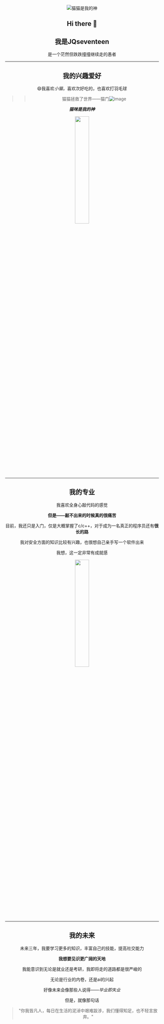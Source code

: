 <div align=center>

![猫猫是我的神](https://png.pngtree.com/thumb_back/fh260/background/20210902/pngtree-animal-kitten-yellow-cartoon-banner-image_782549.jpg)

## Hi there 👋  

## 我是JQseventeen

是一个茫然但跌跌撞撞继续走的愚者


---

## 我的兴趣爱好

😄我喜欢*小猫*，喜欢次好吃的，也喜欢打羽毛球  

>>猫猫拯救了世界——猫门![image](https://github.com/user-attachments/assets/798be223-cc4a-4e82-9929-1559393d4ea5)

***猫咪是我的神***

<div align="center">
	<img src="https://pic4.zhimg.com/v2-b264b1ed9510e67fd03db32ed5d16e44_r.jpg" width="30%">
</div>


---

## 我的专业

我喜欢全身心敲代码的感觉  

**但是——敲不出来的时候真的很痛苦**  

目前，我还只是入门，仅是大概掌握了c/c++，对于成为一名真正的程序员还有**很长的路**  

我对安全方面的知识比较有兴趣，也很想自己亲手写一个软件出来  

我想，这一定非常有成就感 

<div align="center">
	<img src="https://file.moyublog.com/d/file/2019-12-05/a67bb414acab87f3c2d31a550ecc7a21.jpg" width="30%">
</div>

<!--
<div align="center">
	<img src="https://th.bing.com/th/id/R.c81a1b6c54f9a524f8d5aa3e92ec9fd6?rik=MYcabt1XdpS2WQ&riu=http%3a%2f%2fpic.bizhi360.com%2fbbpic%2f65%2f5065.jpg&ehk=LY4GQz175EetYMHJWrVBd7dS7x0v8bfoy1UgbnVhl3Q%3d&risl=&pid=ImgRaw&r=0" width="30%">
	<img src="https://file.moyublog.com/d/file/2019-12-05/a67bb414acab87f3c2d31a550ecc7a21.jpg" width="30%">
	<img src="[https://i-blog.csdnimg.cn/blog_migrate/b002792d3c1126bfb5bfdd45d384582e.png](https://img.keaitupian.cn/uploads/2021/12/30/c7a4638e19b64330a21d6b83336eec67.jpg)" width="30%">
</div>
-->
---

## 我的未来

未来三年，我要学习更多的知识，丰富自己的技能，提高社交能力

**我想要见识更广阔的天地**

我能意识到无论是就业还是考研，我即将走的道路都是很严峻的

无论是行业的内卷，还是ai的兴起

好像未来会像那些人说得——*毕业即失业*

但是，就像那句话

>"你我皆凡人，每日在生活的泥淖中艰难跋涉，我们懂得知足，也不轻言放弃。"
<!--
**JQseventeen/JQseventeen** is a ✨ _special_ ✨ repository because its `README.md` (this file) appears on your GitHub profile.
介绍你自己。比如你的兴趣爱好，你认为值得向别人展示的记忆，可以使用照片丰富网页，并把个人资料截图放在作业博客中。
介绍自己的成就、成果，技能和专业相关经验经历，并进行自我评估。目前你已经具备了哪些专业知识和能力；你对哪类技术方向有兴趣；你最想学习哪些方面的知识。
规划自己未来三年的发展设想。考研？保研？工作？考公？你可以谈一谈自己未来三年的目标，并给出理由。
Here are some ideas to get you started:

- 🔭 I’m currently working on ...
- 🌱 I’m currently learning ...
- 👯 I’m looking to collaborate on ...
- 🤔 I’m looking for help with ...
- 💬 Ask me about ...
- 📫 How to reach me: ...
- 😄 Pronouns: ...
- ⚡ Fun fact: ...
-->
